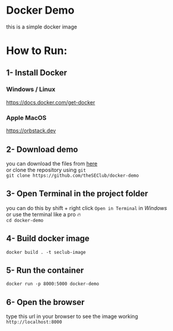 # Docker Demo
this is a simple docker image

# How to Run:
## 1- Install Docker
### Windows / Linux
https://docs.docker.com/get-docker

### Apple MacOS
https://orbstack.dev


## 2- Download demo
you can download the files from [here](https://github.com/theSEClub/docker-demo/archive/refs/heads/main.zip)\
or clone the repository using `git`\
```git clone https://github.com/theSEClub/docker-demo```


## 3- Open Terminal in the project folder
you can do this by shift + right click `Open in Terminal` in *Windows*\
or use the terminal like a pro 🔥\
```cd docker-demo```


## 4- Build docker image
```docker build . -t seclub-image```


## 5- Run the container
```docker run -p 8000:5000 docker-demo```


## 6- Open the browser
type this url in your browser to see the image working\
```http://localhost:8000```